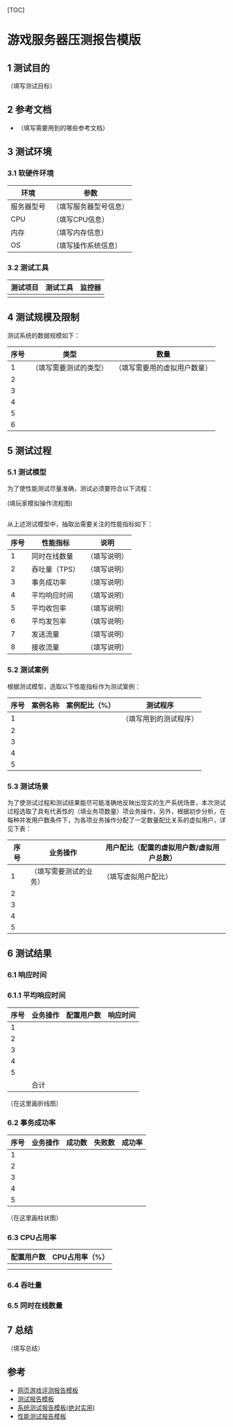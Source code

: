 [TOC]

# 游戏服务器压测报告模版



## 1 测试目的

（填写测试目标）



## 2 参考文档

- （填写需要用到的哪些参考文档）



## 3 测试环境

### 3.1 软硬件环境

| 环境       | 参数                   |
| ---------- | ---------------------- |
| 服务器型号 | （填写服务器型号信息） |
| CPU        | （填写CPU信息）        |
| 内存       | （填写内存信息）       |
| OS         | （填写操作系统信息）   |

### 3.2 测试工具

| 测试项目 | 测试工具 | 监控器 |
| -------- | -------- | ------ |
|          |          |        |



## 4 测试规模及限制

测试系统的数据规模如下：

| 序号 | 类型                   | 数量                         |
| ---- | ---------------------- | ---------------------------- |
| 1    | （填写需要测试的类型） | （填写需要用的虚拟用户数量） |
| 2    |                        |                              |
| 3    |                        |                              |
| 4    |                        |                              |
| 5    |                        |                              |
| 6    |                        |                              |



## 5 测试过程

### 5.1 测试模型

为了使性能测试尽量准确，测试必须要符合以下流程：

(填玩家模拟操作流程图)

```mermaid

```

从上述测试模型中，抽取出需要关注的性能指标如下：

| 序号 | 性能指标      | 说明         |
| ---- | ------------- | ------------ |
| 1    | 同时在线数量  | （填写说明） |
| 2    | 吞吐量（TPS） | （填写说明） |
| 3    | 事务成功率    | （填写说明） |
| 4    | 平均响应时间  | （填写说明） |
| 5    | 平均收包率    | （填写说明） |
| 6    | 平均发包率    | （填写说明） |
| 7    | 发送流量      | （填写说明） |
| 8    | 接收流量      | （填写说明） |

### 5.2 测试案例

根据测试模型，选取以下性能指标作为测试案例：

| 序号 | 案例名称 | 案例配比（%） | 测试程序               |
| ---- | -------- | ------------- | ---------------------- |
| 1    |          |               | （填写用到的测试程序） |
| 2    |          |               |                        |
| 3    |          |               |                        |
| 4    |          |               |                        |
| 5    |          |               |                        |

### 5.3 测试场景

为了使测试过程和测试结果能尽可能准确地反映出现实的生产系统场景，本次测试过程选取了具有代表性的（填业务项数量）项业务操作，另外，根据初步分析，在每种并发用户数条件下，为各项业务操作分配了一定数量配比关系的虚拟用户，详见下表：

| 序号 | 业务操作               | 用户配比（配置的虚拟用户数/虚拟用户总数） |
| ---- | ---------------------- | ----------------------------------------- |
| 1    | （填写需要测试的业务） | （填写虚拟用户配比）                      |
| 2    |                        |                                           |
| 3    |                        |                                           |
| 4    |                        |                                           |
| 5    |                        |                                           |



## 6 测试结果

### 6.1 响应时间

### 6.1.1 平均响应时间

| 序号 | 业务操作 | 配置用户数 | 响应时间 |
| ---- | -------- | ---------- | -------- |
| 1    |          |            |          |
| 2    |          |            |          |
| 3    |          |            |          |
| 4    |          |            |          |
| 5    |          |            |          |
|      | 合计     |            |          |

（在这里画折线图）

### 6.2 事务成功率

| 序号 | 业务操作 | 成功数 | 失败数 | 成功率 |
| ---- | -------- | ------ | ------ | ------ |
| 1    |          |        |        |        |
| 2    |          |        |        |        |
| 3    |          |        |        |        |
| 4    |          |        |        |        |
| 5    |          |        |        |        |

（在这里画柱状图）

### 6.3 CPU占用率

| 配置用户数 | CPU占用率（%） |
| ---------- | -------------- |
|            |                |
|            |                |

### 6.4 吞吐量

### 6.5 同时在线数量



## 7 总结

（填写总结）



## 参考

- [网页游戏评测报告模板](http://www.fanwen118.com/c/219427.html)
- [测试报告模板](http://www.fanwen118.com/info_20/fw_3383676.html)
- [系统测试报告模板(绝对实用)](http://www.fanwen118.com/info_10/fw_2381079.html)
- [性能测试报告模板](http://www.fanwen118.com/info_10/fw_2343544.html)





